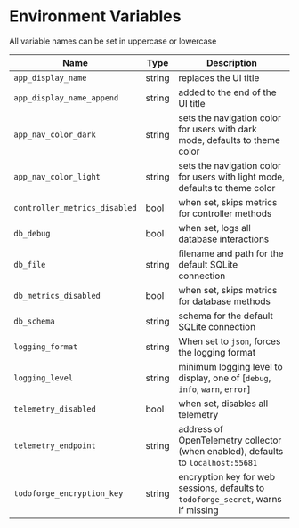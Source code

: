 <!--- Content managed by Project Forge, see [projectforge.md] for details. -->
# Environment Variables

All variable names can be set in uppercase or lowercase

| Name                          | Type   | Description                                                                       |
|-------------------------------|--------|-----------------------------------------------------------------------------------|
| `app_display_name`            | string | replaces the UI title                                                             |
| `app_display_name_append`     | string | added to the end of the UI title                                                  |
| `app_nav_color_dark`          | string | sets the navigation color for users with dark mode, defaults to theme color       |
| `app_nav_color_light`         | string | sets the navigation color for users with light mode, defaults to theme color      |
| `controller_metrics_disabled` | bool   | when set, skips metrics for controller methods                                    |
| `db_debug`                    | bool   | when set, logs all database interactions                                          |
| `db_file`                     | string | filename and path for the default SQLite connection                               |
| `db_metrics_disabled`         | bool   | when set, skips metrics for database methods                                      |
| `db_schema`                   | string | schema for the default SQLite connection                                          |
| `logging_format`              | string | When set to `json`, forces the logging format                                     |
| `logging_level`               | string | minimum logging level to display, one of [`debug`, `info`, `warn`, `error`]       |
| `telemetry_disabled`          | bool   | when set, disables all telemetry                                                  |
| `telemetry_endpoint`          | string | address of OpenTelemetry collector (when enabled), defaults to `localhost:55681`  |
| `todoforge_encryption_key`    | string | encryption key for web sessions, defaults to `todoforge_secret`, warns if missing |
